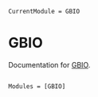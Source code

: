```@meta
CurrentModule = GBIO
```

# GBIO

Documentation for [GBIO](https://github.com/jeffersonfparil/GBIO.jl).

```@index
```

```@autodocs
Modules = [GBIO]
```
